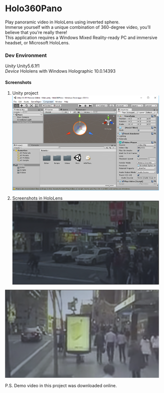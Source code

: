 # Holo360Pano
Play panoramic video in HoloLens using inverted sphere.  
Immerse yourself with a unique combination of 360-degree video, you’ll believe that you’re really there!  
This application requires a Windows Mixed Reality-ready PC and immersive headset, or Microsoft HoloLens.

### Dev Environment ###
*Unity*      Unity5.6.1f1  
*Device*      Hololens with Windows Holographic 10.0.14393  

#### Screenshots ####
1. Unity project
![](/Pictures/UnityProject1.png)

2. Screenshots in HoloLens
![](/Pictures/AppScreenShot1.png)

![](/Pictures/AppScreenShot2.png)

P.S. Demo video in this project was downloaded online.
